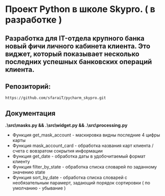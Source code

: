 # Проект Python в школе Skypro. ( в разработке ) 

## Разработка для IT-отдела крупного банка новый фичи личного кабинета клиента. Это виджет, который показывает несколько последних успешных банковских операций клиента.
## Репозиторий:
```
https://github.com/sfaraiT/pycharm_skypro.git
```
## Документация
**.\src\masks.py && .\src\widget.py && .\src\processing.py**
- Функция get_mask_account - маскировка видны последние 4 цифры карты
- Функция mask_account_card - обработка названия карт клиента / счета с вовзратом сокрытия информации
- Функция get_date - обработка даты в удобочитаемый формат клиенту
- Функция filter_by_state - обработка списка словарей по заданному значению state
- Функция sort_by_date - обработка списка словарей с необязательным парамерт, задающий порядок сортировки ( по умолчанию - убывание )



